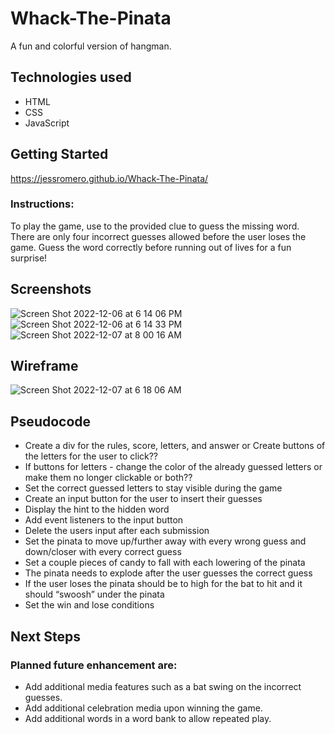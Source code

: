 # Whack-The-Pinata

A fun and colorful version of hangman.


## Technologies used

- HTML
- CSS
- JavaScript

## Getting Started

https://jessromero.github.io/Whack-The-Pinata/

### Instructions:
To play the game, use to the provided clue to guess the missing word. There are only four incorrect guesses allowed before the user loses the game. Guess the word correctly before running out of lives for a fun surprise! 
  


## Screenshots
![Screen Shot 2022-12-06 at 6 14 06 PM](https://user-images.githubusercontent.com/116606658/206202232-9a6b2a06-d3f1-4f35-b04e-71728cbcf8b3.png)
![Screen Shot 2022-12-06 at 6 14 33 PM](https://user-images.githubusercontent.com/116606658/206202238-59a60aaa-034d-48d9-999e-9e45c302c0ff.png)![Screen Shot 2022-12-07 at 8 00 16 AM](https://user-images.githubusercontent.com/116606658/206228551-7f69aff3-cc6e-4f24-9e57-eb026c144641.png)



## Wireframe
![Screen Shot 2022-12-07 at 6 18 06 AM](https://user-images.githubusercontent.com/116606658/206202839-ae47148e-c296-40e4-b64b-01b56a349a6f.png)


## Pseudocode
- Create a div for the rules, score, letters, and answer or Create buttons of the letters for the user to click??
- If buttons for letters - change the color of the already guessed letters or make them no longer clickable or both??
- Set the correct guessed letters to stay visible during the game
- Create an input button for the user to insert their guesses
- Display the hint to the hidden word
- Add event listeners to the input button
- Delete the users input after each submission
- Set the pinata to move up/further away with every wrong guess and down/closer with every correct guess
- Set a couple pieces of candy to fall with each lowering of the pinata
- The pinata needs to explode after the user  guesses the correct guess   
- If the user loses the pinata should be to high for the bat to hit and it should “swoosh” under the pinata
- Set the win and lose conditions


## Next Steps
### Planned future enhancement are:
- Add additional media features such as a bat swing on the incorrect guesses. 
- Add additional celebration media upon winning the game.
- Add additional words in a word bank to allow repeated play. 
